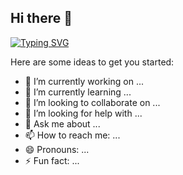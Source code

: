 ## Hi there 👋
[![Typing SVG](https://readme-typing-svg.demolab.com?size=35&duration=3000&pause=1000&color=3d76bb&center=true&vCenter=true&width=600&lines=Hi+there+👋;I+am+Orkhan)](https://git.io/typing-svg)


Here are some ideas to get you started:

- 🔭 I’m currently working on ...
- 🌱 I’m currently learning ...
- 👯 I’m looking to collaborate on ...
- 🤔 I’m looking for help with ...
- 💬 Ask me about ...
- 📫 How to reach me: ...
- 😄 Pronouns: ...
- ⚡ Fun fact: ...
